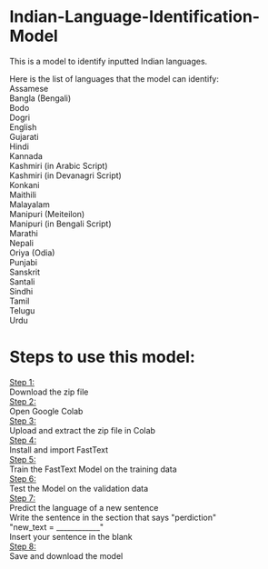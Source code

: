 # Indian-Language-Identification-Model
This is a model to identify inputted Indian languages. 

Here is the list of languages that the model can identify: <br />
Assamese <br />
Bangla (Bengali) <br />
Bodo<br />
Dogri<br />
English<br />
Gujarati<br />
Hindi<br />
Kannada<br />
Kashmiri (in Arabic Script)<br />
Kashmiri (in Devanagri Script)<br />
Konkani<br />
Maithili<br />
Malayalam<br />
Manipuri (Meiteilon)<br />
Manipuri (in Bengali Script)<br />
Marathi<br />
Nepali<br />
Oriya (Odia)<br />
Punjabi<br />
Sanskrit<br />
Santali<br />
Sindhi<br />
Tamil<br />
Telugu<br />
Urdu<br />

# Steps to use this model:
<ins>Step 1:</ins><br />
  Download the zip file<br />
<ins>Step 2:</ins><br />
  Open Google Colab<br />
<ins>Step 3:</ins><br />
  Upload and extract the zip file in Colab<br />
<ins>Step 4:</ins><br />
  Install and import FastText<br />
<ins>Step 5:</ins><br />
  Train the FastText Model on the training data<br />
<ins>Step 6:</ins><br />
  Test the Model on the validation data<br />
<ins>Step 7:</ins><br />
  Predict the language of a new sentence<br />
  Write the sentence in the section that says "perdiction" <br />
  "new_text = ____________"<br />
  Insert your sentence in the blank<br />
<ins>Step 8:</ins><br />
  Save and download the model<br />
